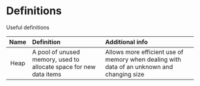 # Definitions

Useful definitions

| Name | Definition | Additional info |
| :----: | :---------- | :--------------- | 
| Heap | A pool of unused memory, used to allocate space for new data items | Allows more efficient use of memory when dealing with data of an unknown and changing size | 
